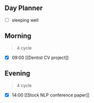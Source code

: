 ## Day Planner
- [ ] sleeping well
## Morning
> 4 cycle
- [x] 09:00 [[Dentist CV project]]
## Evening
> 4 cycle
- [x] 14:00 [[Stock NLP conference paper]]